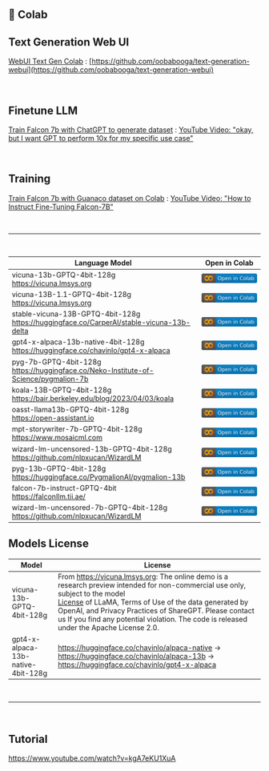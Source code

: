 
## 🦒 Colab

## Text Generation Web UI
[WebUI Text Gen Colab](https://colab.research.google.com/github/kyledinh/gpt-prive/blob/main/notebooks/webui-text-gen.ipynb) :
[https://github.com/oobabooga/text-generation-webui](https://github.com/oobabooga/text-generation-webui) 

<br>

## Finetune LLM 
[Train Falcon 7b with ChatGPT to generate dataset](https://colab.research.google.com/github/kyledinh/gpt-prive/blob/main/notebooks/falcon-7b-finetune-midjourney-falcon.ipynb) : 
[YouTube Video: "okay, but I want GPT to perform 10x for my specific use case"](https://www.youtube.com/watch?v=Q9zv369Ggfk)

<br>

## Training
[Train Falcon 7b with Guanaco dataset on Colab](https://colab.research.google.com/github/kyledinh/gpt-prive/blob/main/notebooks/falcon-7gb-sharded-llm-guanaco-dataset.ipynb) : 
[YouTube Video: "How to Instruct Fine-Tuning Falcon-7B"](https://www.youtube.com/watch?v=2PlPqSc3jM0)

<br><hr><br>

Language Model                                                                                  | Open in Colab
------------------------------------------------------------------------------------------------|-------------------------------------------------------------------------------------------------------------------------------------------------------------------------------------
vicuna-13b-GPTQ-4bit-128g <br /> https://vicuna.lmsys.org                                       | [![Open In Colab](./assets/colab-badge.svg)](https://colab.research.google.com/github/camenduru/text-generation-webui-colab/blob/main/vicuna-13b-GPTQ-4bit-128g.ipynb)
vicuna-13B-1.1-GPTQ-4bit-128g <br /> https://vicuna.lmsys.org                                   | [![Open In Colab](./assets/colab-badge.svg)](https://colab.research.google.com/github/camenduru/text-generation-webui-colab/blob/main/vicuna-13B-1.1-GPTQ-4bit-128g.ipynb)
stable-vicuna-13B-GPTQ-4bit-128g <br /> https://huggingface.co/CarperAI/stable-vicuna-13b-delta | [![Open In Colab](./assets/colab-badge.svg)](https://colab.research.google.com/github/camenduru/text-generation-webui-colab/blob/main/stable-vicuna-13B-GPTQ-4bit-128g.ipynb)
gpt4-x-alpaca-13b-native-4bit-128g <br /> https://huggingface.co/chavinlo/gpt4-x-alpaca         | [![Open In Colab](./assets/colab-badge.svg)](https://colab.research.google.com/github/camenduru/text-generation-webui-colab/blob/main/gpt4-x-alpaca-13b-native-4bit-128g.ipynb)
pyg-7b-GPTQ-4bit-128g <br /> https://huggingface.co/Neko-Institute-of-Science/pygmalion-7b      | [![Open In Colab](./assets/colab-badge.svg)](https://colab.research.google.com/github/camenduru/text-generation-webui-colab/blob/main/pyg-7b-GPTQ-4bit-128g.ipynb)
koala-13B-GPTQ-4bit-128g <br /> https://bair.berkeley.edu/blog/2023/04/03/koala                 | [![Open In Colab](./assets/colab-badge.svg)](https://colab.research.google.com/github/camenduru/text-generation-webui-colab/blob/main/koala-13B-GPTQ-4bit-128g.ipynb)
oasst-llama13b-GPTQ-4bit-128g <br /> https://open-assistant.io                                  | [![Open In Colab](./assets/colab-badge.svg)](https://colab.research.google.com/github/camenduru/text-generation-webui-colab/blob/main/oasst-llama13b-GPTQ-4bit-128g.ipynb)
mpt-storywriter-7b-GPTQ-4bit-128g <br /> https://www.mosaicml.com                               | [![Open In Colab](./assets/colab-badge.svg)](https://colab.research.google.com/github/camenduru/text-generation-webui-colab/blob/main/mpt-storywriter-7b-GPTQ-4bit-128g.ipynb)
wizard-lm-uncensored-13b-GPTQ-4bit-128g <br /> https://github.com/nlpxucan/WizardLM             | [![Open In Colab](./assets/colab-badge.svg)](https://colab.research.google.com/github/camenduru/text-generation-webui-colab/blob/main/wizard-lm-uncensored-13b-GPTQ-4bit-128g.ipynb)
pyg-13b-GPTQ-4bit-128g <br /> https://huggingface.co/PygmalionAI/pygmalion-13b                  | [![Open In Colab](./assets/colab-badge.svg)](https://colab.research.google.com/github/camenduru/text-generation-webui-colab/blob/main/pyg-13b-GPTQ-4bit-128g.ipynb)
falcon-7b-instruct-GPTQ-4bit <br /> https://falconllm.tii.ae/                                   | [![Open In Colab](./assets/colab-badge.svg)](https://colab.research.google.com/github/camenduru/text-generation-webui-colab/blob/main/falcon-7b-instruct-GPTQ-4bit.ipynb)
wizard-lm-uncensored-7b-GPTQ-4bit-128g <br /> https://github.com/nlpxucan/WizardLM              | [![Open In Colab](./assets/colab-badge.svg)](https://colab.research.google.com/github/camenduru/text-generation-webui-colab/blob/main/wizard-lm-uncensored-7b-GPTQ-4bit-128g.ipynb)





## Models License

Model                              | License
-----------------------------------|------------------------------------------------------------------------------------------------------------------------------------------------------------------------------------------------------------------------------------------------------------------------------------------------------------------------------------------------------------------------------------------------------------------
vicuna-13b-GPTQ-4bit-128g          | From https://vicuna.lmsys.org: The online demo is a research preview intended for non-commercial use only, subject to the model <br> [License](https://github.com/facebookresearch/llama/blob/main/MODEL_CARD.md) of LLaMA, Terms of Use of the data generated by OpenAI, and Privacy Practices of ShareGPT. Please contact us If you find any potential violation. The code is released under the Apache License 2.0.
gpt4-x-alpaca-13b-native-4bit-128g | https://huggingface.co/chavinlo/alpaca-native -> https://huggingface.co/chavinlo/alpaca-13b -> https://huggingface.co/chavinlo/gpt4-x-alpaca


<br><hr><br>

## Tutorial
https://www.youtube.com/watch?v=kgA7eKU1XuA